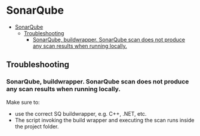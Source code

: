 # SonarQube

<!--ts-->
* [SonarQube](sonarqube.md#sonarqube)
   * [Troubleshooting](sonarqube.md#troubleshooting)
      * [SonarQube, buildwrapper. SonarQube scan does not produce any scan results when running locally.](sonarqube.md#sonarqube-buildwrapper-sonarqube-scan-does-not-produce-any-scan-results-when-running-locally)

<!-- Added by: runner, at: Sat Jan 29 08:02:46 UTC 2022 -->

<!--te-->

## Troubleshooting

### SonarQube, buildwrapper. SonarQube scan does not produce any scan results when running locally.

Make sure to:
- use the correct SQ buildwrapper, e.g. C++, .NET, etc.
- The script invoking the build wrapper and executing the scan runs inside the project folder.
